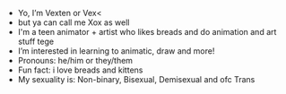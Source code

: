- Yo, I’m Vexten or Vex<
- but ya can call me Xox as well 
- I'm a teen animator + artist who likes breads and do animation and art stuff tege
- I’m interested in learning to animatic, draw and more!
- Pronouns: he/him or they/them
- Fun fact: i love breads and kittens
- My sexuality is: Non-binary, Bisexual, Demisexual and ofc Trans

